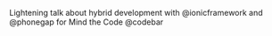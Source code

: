 Lightening talk about hybrid development with @ionicframework and @phonegap for Mind the Code @codebar

